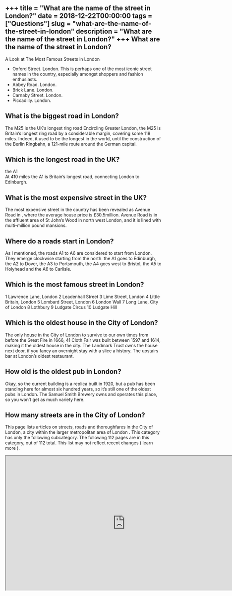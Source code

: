 +++
title = "What are the name of the street in London?"
date = 2018-12-22T00:00:00
tags = ["Questions"]
slug = "what-are-the-name-of-the-street-in-london"
description = "What are the name of the street in London?"
+++
What are the name of the street in London?
------------------------------------------

A Look at The Most Famous Streets in London

- Oxford Street. London. This is perhaps one of the most iconic street names in the country, especially amongst shoppers and fashion enthusiasts.
- Abbey Road. London.
- Brick Lane. London.
- Carnaby Street. London.
- Piccadilly. London.

What is the biggest road in London?
-----------------------------------

The M25 is the UK’s longest ring road Encircling Greater London, the M25 is Britain’s longest ring road by a considerable margin, covering some 118 miles. Indeed, it used to be the longest in the world, until the construction of the Berlin Ringbahn, a 121-mile route around the German capital.

Which is the longest road in the UK?
------------------------------------

the A1  
At 410 miles the A1 is Britain’s longest road, connecting London to Edinburgh.

What is the most expensive street in the UK?
--------------------------------------------

The most expensive street in the country has been revealed as Avenue Road in , where the average house price is £30.5million. Avenue Road is in the affluent area of St John’s Wood in north west London, and it is lined with multi-million pound mansions.

Where do a roads start in London?
---------------------------------

As I mentioned, the roads A1 to A6 are considered to start from London. They emerge clockwise starting from the north: the A1 goes to Edinburgh, the A2 to Dover, the A3 to Portsmouth, the A4 goes west to Bristol, the A5 to Holyhead and the A6 to Carlisle.

Which is the most famous street in London?
------------------------------------------

1 Lawrence Lane, London 2 Leadenhall Street 3 Lime Street, London 4 Little Britain, London 5 Lombard Street, London 6 London Wall 7 Long Lane, City of London 8 Lothbury 9 Ludgate Circus 10 Ludgate Hill

Which is the oldest house in the City of London?
------------------------------------------------

The only house in the City of London to survive to our own times from before the Great Fire in 1666, 41 Cloth Fair was built between 1597 and 1614, making it the oldest house in the city. The Landmark Trust owns the house next door, if you fancy an overnight stay with a slice a history. The upstairs bar at London’s oldest restaurant.

How old is the oldest pub in London?
------------------------------------

Okay, so the current building is a replica built in 1920, but a pub has been standing here for almost six hundred years, so it’s still one of the oldest pubs in London. The Samuel Smith Brewery owns and operates this place, so you won’t get as much variety here.

How many streets are in the City of London?
-------------------------------------------

This page lists articles on streets, roads and thoroughfares in the City of London, a city within the larger metropolitan area of London . This category has only the following subcategory. The following 112 pages are in this category, out of 112 total. This list may not reflect recent changes ( learn more ).

<iframe allow="accelerometer; autoplay; clipboard-write; encrypted-media; gyroscope; picture-in-picture" allowfullscreen="" class="__youtube_prefs__  epyt-is-override  no-lazyload" data-no-lazy="1" data-origheight="433" data-origwidth="770" data-skipgform_ajax_framebjll="" height="433" id="_ytid_80583" loading="lazy" src="https://www.youtube.com/embed/daeB46Z4fjs?enablejsapi=1&autoplay=0&cc_load_policy=0&cc_lang_pref=&iv_load_policy=1&loop=0&modestbranding=0&rel=1&fs=1&playsinline=0&autohide=2&theme=dark&color=red&controls=1&" title="YouTube player" width="770"></iframe>